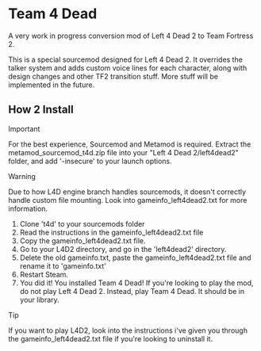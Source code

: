 # Team 4 Dead
A very work in progress conversion mod of Left 4 Dead 2 to Team Fortress 2.

This is a special sourcemod designed for Left 4 Dead 2. It overrides the talker system and adds custom voice lines for each character, along with design changes and other TF2 transition stuff.
More stuff will be implemented in the future.

## How 2 Install

> [!IMPORTANT]
> For the best experience, Sourcemod and Metamod is required. Extract the metamod_sourcemod_t4d.zip file into your "Left 4 Dead 2/left4dead2" folder, and add '-insecure' to your launch options.

> [!WARNING]
> Due to how L4D engine branch handles sourcemods, it doesn't correctly handle custom file mounting. Look into gameinfo_left4dead2.txt for more information.

1. Clone 't4d' to your sourcemods folder
2. Read the instructions in the gameinfo_left4dead2.txt file
3. Copy the gameinfo_left4dead2.txt file.
4. Go to your L4D2 directory, and go in the 'left4dead2' directory.
5. Delete the old gameinfo.txt, paste the gameinfo_left4dead2.txt file and rename it to 'gameinfo.txt'
5. Restart Steam.
6. You did it! You installed Team 4 Dead! If you're looking to play the mod, do not play Left 4 Dead 2. Instead, play Team 4 Dead. It should be in your library.

> [!TIP]
> If you want to play L4D2, look into the instructions i've given you through the gameinfo_left4dead2.txt file if you're looking to uninstall it.

